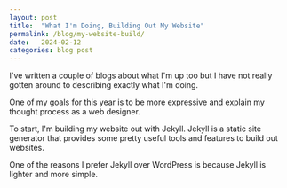 ```yaml
---
layout: post
title:  "What I'm Doing, Building Out My Website"
permalink: /blog/my-website-build/
date:   2024-02-12
categories: blog post
---
```

I've written a couple of blogs about what I'm up too but I have not really gotten around to describing exactly what I'm doing.

One of my goals for this year is to be more expressive and explain my thought process as a web designer.

To start, I'm building my website out with Jekyll.  Jekyll is a static site generator that provides some pretty useful tools and features to build out websites.

One of the reasons I prefer Jekyll over WordPress is because Jekyll is lighter and more simple.





